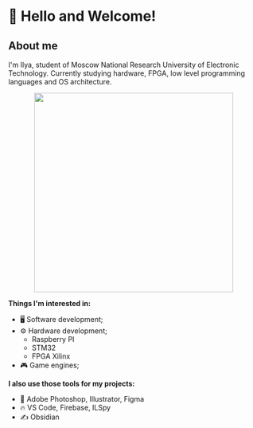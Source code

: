 
# 👋 Hello and Welcome!

## About me

I'm Ilya, student of Moscow National Research University of Electronic Technology. Currently studying hardware, FPGA, low level programming languages and OS architecture.

<p align="center">
    <img src="https://github.com/Anmol-Baranwal/Cool-GIFs-For-GitHub/assets/74038190/7b282ec6-fcc3-4600-90a7-2c3140549f58" width="400">
</p>

__Things I'm interested in:__
- 🖥️ Software development;
- ⚙️ Hardware development;
  - Raspberry PI
  - STM32
  - FPGA Xilinx
- 🎮 Game engines;

__I also use those tools for my projects:__
- 🎨 Adobe Photoshop, Illustrator, Figma
- 🔥 VS Code, Firebase, ILSpy
- ✍️ Obsidian
